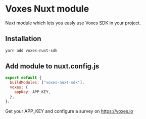 # Voxes Nuxt module

Nuxt module which lets you easly use Voxes SDK in your project.

## Installation

```bash
yarn add voxes-nuxt-sdk
```

## Add module to nuxt.config.js

```js
export default {
  buildModules: ["voxes-nuxt-sdk"],
  voxes: {
    appKey: APP_KEY,
  },
};
```

Get your APP_KEY and configure a survey on https://voxes.io
